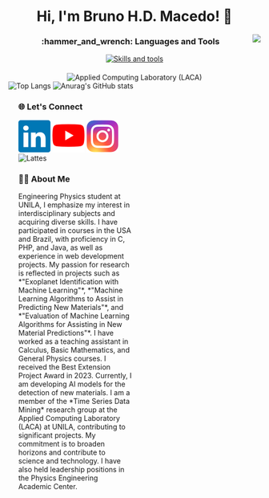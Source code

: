 <!-- [![Alt text](https://brunohdmacedo.github.io/img/bhdm.png)](https://brunohdmacedo.github.io/ "My WebSpace") -->

<h1 align="center">Hi, I'm Bruno H.D. Macedo! 👋 </h1>
<img align="right" src="https://visitor-badge.laobi.icu/badge?page_id=brunohdmacedo"  />

<h3 align="center">:hammer_and_wrench: Languages and Tools</h3>

<p align="center">
  <a href="https://skillicons.dev">
    <img src="https://skillicons.dev/icons?i=arduino,cs,c,cpp,css,electron,gcp,gitlab,androidstudio,html,java,git,github,js,linux,php,anaconda,py" alt="Skills and tools"/>
  </a>
</p>

<!-- ![snake animation](https://github.com/brunohdmacedo/brunohdmacedo/blob/output/github-contribution-grid-snake2.svg)-->

<div style="display: flex; justify-content: center; align-items: center; margin-top: 20px;">
    <!-- Centralized Logo -->
    <a href="https://divulga.unila.edu.br/laca/integrantes/" target="_blank" style="text-decoration: none;">
        <img width="20%" alt="Applied Computing Laboratory (LACA)" src="https://divulga.unila.edu.br/laca/wp-content/uploads/sites/50/2024/10/Laca_logo_transp_quadrado-1-e1728134601258-205x92.png">
    </a>
</div>

<!-- Stats Section -->
  <img src="https://github-readme-stats.vercel.app/api/top-langs/?username=brunohdmacedo&layout=compact" alt="Top Langs">
  <img src="https://github-readme-stats.vercel.app/api?username=brunohdmacedo&show_icons=true&theme=radical" alt="Anurag's GitHub stats">

<!-- Optional WakaTime Stats -->
<!--
<p align="center">
  <img src="https://github-readme-stats.vercel.app/api/wakatime?username=brunohdmacedo" alt="WakaTime stats">
</p>
-->

 <div style="flex: 1; max-width: 45%; text-align: left; margin-left: 20px;"> 
         <h3>🌐 Let's Connect</h3>
        <p>
            <a href="https://br.linkedin.com/in/bruno-hd-macedo" target="_blank" style="text-decoration: none;">
                <img src="https://raw.githubusercontent.com/CLorant/readme-social-icons/main/large/filled/linkedin.svg" alt="LinkedIn">
            </a>
            </a>
            <a href="https://www.youtube.com/user/GKGamerKING" target="_blank" style="text-decoration: none;">
                <img src="https://raw.githubusercontent.com/CLorant/readme-social-icons/main/large/filled/youtube.svg" alt="YouTube">
            </a>
            <a href="https://www.instagram.com/brunohdmacedo/" target="_blank" style="text-decoration: none;">
                <img src="https://raw.githubusercontent.com/CLorant/readme-social-icons/main/large/filled/instagram.svg" alt="Instagram">
            </a>
             <a href="https://wwws.cnpq.br/cvlattesweb/PKG_MENU.menu?f_cod=002BDE58B97AE81355100D484F82BABF#" target="_blank" style="text-decoration: none;">
                <img width="10%" src="https://brunohdmacedo.github.io/img/social/icon-curriculo-lattes.png" alt="Lattes">
            </a>  
        </p>
        
  <!-- <h3>✨ Fun Facts</h3>
        <ul>
            <li>I love Hackathons, Swimming and Tennis.</li>
            <li>I’m on a journey to build a big house in Alaska!</li>
            <li>I enjoy creating content for my YouTube channel, where I share coding tutorials and project walkthroughs.</li>
            <li>In my free time, I explore the beauty of nature and capture it through my photography on Instagram.</li>
        </ul> -->
        
  <h3>🧑‍💻 About Me</h3>
        <p>
Engineering Physics student at UNILA, I emphasize my interest in interdisciplinary subjects and acquiring diverse skills. I have participated in courses in the USA and Brazil, with proficiency in C, PHP, and Java, as well as experience in web development projects. My passion for research is reflected in projects such as *"Exoplanet Identification with Machine Learning"*, *"Machine Learning Algorithms to Assist in Predicting New Materials"*, and *"Evaluation of Machine Learning Algorithms for Assisting in New Material Predictions"*. I have worked as a teaching assistant in Calculus, Basic Mathematics, and General Physics courses. I received the Best Extension Project Award in 2023. Currently, I am developing AI models for the detection of new materials. I am a member of the *Time Series Data Mining* research group at the Applied Computing Laboratory (LACA) at UNILA, contributing to significant projects. My commitment is to broaden horizons and contribute to science and technology. I have also held leadership positions in the Physics Engineering Academic Center. 
        </p>
        <!-- <p>
            My journey in tech has led me to work with various cutting-edge technologies and collaborate with amazing teams across different 
            projects. I’m always eager to learn new things and share my knowledge with the community through my YouTube.
        </p> -->
    </div>
</div>
